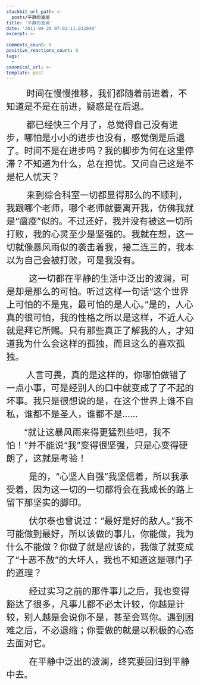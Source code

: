 ```yaml
---
stackbit_url_path: >-
  posts/平静的波澜
title: '平静的波澜'
date: '2011-09-20 07:02:11.012848'
excerpt: >-
  
comments_count: 0
positive_reactions_count: 0
tags: 
  - 
canonical_url: >-
template: post
---
```

<p><font size="5">&#160;&#160;&#160;&#160;&#160;&#160;&#160; 时间在慢慢推移，我们都随着前进着，不知道是不是在前进，疑惑是在后退。</font></p>  <p><font size="5">&#160;&#160;&#160;&#160;&#160;&#160;&#160; 都已经快三个月了，总觉得自己没有进步，哪怕是小小的进步也没有，感觉倒是后退了。时间不是在进步吗？我的脚步为何在这里停滞？不知道为什么，总在担忧。又问自己这是不是杞人忧天？</font></p>  <p><font size="5">&#160;&#160;&#160;&#160;&#160;&#160;&#160; 来到综合科室一切都显得那么的不顺利，我跟哪个老师，哪个老师就要离开我，仿佛我就是“瘟疫”似的。不过还好，我并没有被这一切所打败，我的心灵至少是坚强的。我就在想，这一切就像暴风雨似的袭击着我，接二连三的，我本以为自己会被打败，可是我没有。</font></p>  <p><font size="5">&#160;&#160;&#160;&#160;&#160;&#160;&#160;&#160; 这一切都在平静的生活中泛出的波澜，可是却是那么的可怕。听过这样一句话“这个世界上可怕的不是鬼，最可怕的是人心。”是的，人心真的很可怕，我的性格之所以是这样，不近人心就是拜它所赐。只有那些真正了解我的人，才知道我为什么会这样的孤独，而且这么的喜欢孤独。</font></p>  <p><font size="5">&#160;&#160;&#160;&#160;&#160;&#160;&#160; 人言可畏，真的是这样的，你哪怕做错了一点小事，可是经别人的口中就变成了了不起的坏事。我只是很想说的是，在这个世界上谁不自私，谁都不是圣人，谁都不是……</font></p>  <p><font size="5">&#160;&#160;&#160;&#160;&#160;&#160; “就让这暴风雨来得更猛烈些吧，我不怕！”并不能说“我”变得很坚强，只是心变得硬朗了，这就是考验！</font></p>  <p><font size="5">&#160;&#160;&#160;&#160;&#160;&#160;&#160;&#160; 是的，“心坚人自强”我坚信着，所以我承受着，因为这一切的一切都将会在我成长的路上留下那坚实的脚印。</font></p>  <p><font size="5">&#160;&#160;&#160;&#160;&#160;&#160;&#160;&#160; 伏尔泰也曾说过：“最好是好的敌人。”我不可能做到最好，所以该做的事儿，你能做，我为什么不能做？你做了就是应该的，我做了就变成了“十恶不赦”的大坏人，我也不知道这是哪门子的道理？</font></p>  <p><font size="5">&#160;&#160;&#160;&#160;&#160;&#160;&#160;&#160; 经过实习之前的那件事儿之后，我也变得豁达了很多，凡事儿都不必太计较，你越是计较，别人越是会说你不是，甚至会骂你。遇到困难之后，不必退缩；你要做的就是以积极的心态去面对它。</font></p>  <p><font size="5">&#160;&#160;&#160;&#160;&#160;&#160;&#160;&#160; 在平静中泛出的波澜，终究要回归到平静中去。</font></p>